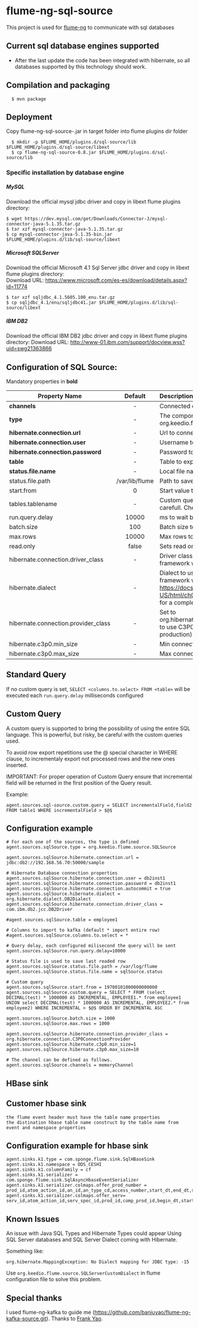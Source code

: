 flume-ng-sql-source
================

This project is used for [flume-ng](https://github.com/apache/flume) to communicate with sql databases

Current sql database engines supported
-------------------------------
- After the last update the code has been integrated with hibernate, so all databases supported by this technology should work.

Compilation and packaging
----------
```
  $ mvn package
```

Deployment
----------

Copy flume-ng-sql-source-<version>.jar in target folder into flume plugins dir folder
```
  $ mkdir -p $FLUME_HOME/plugins.d/sql-source/lib $FLUME_HOME/plugins.d/sql-source/libext
  $ cp flume-ng-sql-source-0.8.jar $FLUME_HOME/plugins.d/sql-source/lib
```

### Specific installation by database engine

##### MySQL
Download the official mysql jdbc driver and copy in libext flume plugins directory:
```
$ wget https://dev.mysql.com/get/Downloads/Connector-J/mysql-connector-java-5.1.35.tar.gz
$ tar xzf mysql-connector-java-5.1.35.tar.gz
$ cp mysql-connector-java-5.1.35-bin.jar $FLUME_HOME/plugins.d/lib/sql-source/libext
```

##### Microsoft SQLServer
Download the official Microsoft 4.1 Sql Server jdbc driver and copy in libext flume plugins directory:  
Download URL: https://www.microsoft.com/es-es/download/details.aspx?id=11774  
```
$ tar xzf sqljdbc_4.1.5605.100_enu.tar.gz
$ cp sqljdbc_4.1/enu/sqljdbc41.jar $FLUME_HOME/plugins.d/lib/sql-source/libext
```

##### IBM DB2
Download the official IBM DB2 jdbc driver and copy in libext flume plugins directory:
Download URL: http://www-01.ibm.com/support/docview.wss?uid=swg21363866

Configuration of SQL Source:
----------
Mandatory properties in <b>bold</b>

| Property Name | Default | Description |
| ----------------------- | :-----: | :---------- |
| <b>channels</b> | - | Connected channel names |
| <b>type</b> | - | The component type name, needs to be org.keedio.flume.source.SQLSource  |
| <b>hibernate.connection.url</b> | - | Url to connect with the remote Database |
| <b>hibernate.connection.user</b> | - | Username to connect with the database |
| <b>hibernate.connection.password</b> | - | Password to connect with the database |
| <b>table</b> | - | Table to export data |
| <b>status.file.name</b> | - | Local file name to save last row number read |
| status.file.path | /var/lib/flume | Path to save the status file |
| start.from | 0 | Start value to import data |
| tables.tablename  | - | Custom query to force a special request to the DB, be carefull. Check below explanation of this property. | |
| run.query.delay | 10000 | ms to wait between run queries |
| batch.size| 100 | Batch size to send events to flume channel |
| max.rows | 10000| Max rows to import per query |
| read.only | false| Sets read only session with DDBB |
| hibernate.connection.driver_class | -| Driver class to use by hibernate, if not specified the framework will auto asign one |
| hibernate.dialect | - | Dialect to use by hibernate, if not specified the framework will auto asign one. Check https://docs.jboss.org/hibernate/orm/4.3/manual/en-US/html/ch03.html#configuration-optional-dialects for a complete list of available dialects |
| hibernate.connection.provider_class | - | Set to org.hibernate.connection.C3P0ConnectionProvider to use C3P0 connection pool (recommended for production) |
| hibernate.c3p0.min_size | - | Min connection pool size |
| hibernate.c3p0.max_size | - | Max connection pool size |

Standard Query
-------------
If no custom query is set, ```SELECT <columns.to.select> FROM <table>``` will be executed each ```run.query.delay``` milliseconds configured

Custom Query
-------------
A custom query is supported to bring the possibility of using the entire SQL language. This is powerful, but risky, be careful with the custom queries used.  

To avoid row export repetitions use the $@$ special character in WHERE clause, to incrementaly export not processed rows and the new ones inserted.

IMPORTANT: For proper operation of Custom Query ensure that incremental field will be returned in the first position of the Query result.

Example:
```
agent.sources.sql-source.custom.query = SELECT incrementalField,field2 FROM table1 WHERE incrementalField > $@$ 
```

Configuration example
--------------------

```properties
# For each one of the sources, the type is defined
agent.sources.sqlSource.type = org.keedio.flume.source.SQLSource

agent.sources.sqlSource.hibernate.connection.url = jdbc:db2://192.168.56.70:50000/sample

# Hibernate Database connection properties
agent.sources.sqlSource.hibernate.connection.user = db2inst1
agent.sources.sqlSource.hibernate.connection.password = db2inst1
agent.sources.sqlSource.hibernate.connection.autocommit = true
agent.sources.sqlSource.hibernate.dialect = org.hibernate.dialect.DB2Dialect
agent.sources.sqlSource.hibernate.connection.driver_class = com.ibm.db2.jcc.DB2Driver

#agent.sources.sqlSource.table = employee1

# Columns to import to kafka (default * import entire row)
#agent.sources.sqlSource.columns.to.select = *

# Query delay, each configured milisecond the query will be sent
agent.sources.sqlSource.run.query.delay=10000

# Status file is used to save last readed row
agent.sources.sqlSource.status.file.path = /var/log/flume
agent.sources.sqlSource.status.file.name = sqlSource.status

# Custom query
agent.sources.sqlSource.start.from = 19700101000000000000
agent.sources.sqlSource.custom.query = SELECT * FROM (select DECIMAL(test) * 1000000 AS INCREMENTAL, EMPLOYEE1.* from employee1 UNION select DECIMAL(test) * 1000000 AS INCREMENTAL, EMPLOYEE2.* from employee2) WHERE INCREMENTAL > $@$ ORDER BY INCREMENTAL ASC

agent.sources.sqlSource.batch.size = 1000
agent.sources.sqlSource.max.rows = 1000

agent.sources.sqlSource.hibernate.connection.provider_class = org.hibernate.connection.C3P0ConnectionProvider
agent.sources.sqlSource.hibernate.c3p0.min_size=1
agent.sources.sqlSource.hibernate.c3p0.max_size=10

# The channel can be defined as follows.
agent.sources.sqlSource.channels = memoryChannel
```

## HBase sink
Customer hbase sink 
--------------------   
```
the flume event header must have the table name properties
the distination hbase table name construct by the table name from event and namespace properties

```


Configuration example for hbase sink
--------------------

```properties
agent.sinks.k1.type = com.sponge.flume.sink.SqlHBaseSink 
agent.sinks.k1.namespace = ODS_CESHI 
agent.sinks.k1.columnFamily = cf
agent.sinks.k1.serializer = com.sponge.flume.sink.SqlAsyncHbaseEventSerializer
agent.sinks.k1.serializer.colmaps.offer_prod_number = prod_id,atom_action_id,an_id,an_type_cd,access_number,start_dt,end_dt,status_cd,status_dt,create_dt,version,dml_t_time,mlog_time
agent.sinks.k1.serializer.colmaps.offer_serv= serv_id,atom_action_id,serv_spec_id,prod_id,comp_prod_id,begin_dt,start_dt,end_dt,status_cd,status_dt,create_dt,version,ext_serv_inst_id,ext_system,dml_t_time,mlog_time

```

Known Issues
---------
An issue with Java SQL Types and Hibernate Types could appear Using SQL Server databases and SQL Server Dialect coming with Hibernate.  
  
Something like:
```
org.hibernate.MappingException: No Dialect mapping for JDBC type: -15
```

Use ```org.keedio.flume.source.SQLServerCustomDialect``` in flume configuration file to solve this problem.

Special thanks
---------------

I used flume-ng-kafka to guide me (https://github.com/baniuyao/flume-ng-kafka-source.git).
Thanks to [Frank Yao](https://github.com/baniuyao).
